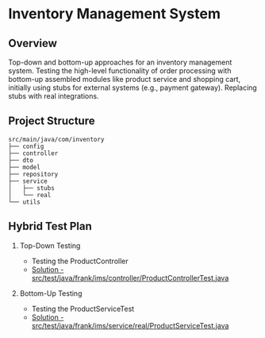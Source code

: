 # Inventory Management System

## Overview
Top-down and bottom-up approaches for an inventory management system. 
Testing the high-level functionality of order processing with bottom-up assembled modules like 
product service and shopping cart, initially using stubs for external systems (e.g., payment gateway). 
Replacing stubs with real integrations.


## Project Structure

```plaintext
src/main/java/com/inventory
├── config
├── controller
├── dto
├── model
├── repository
├── service
│   ├── stubs
│   └── real
└── utils
```

## Hybrid Test Plan
1. Top-Down Testing
   - Testing the ProductController
   - [Solution - src/test/java/frank/ims/controller/ProductControllerTest.java](src/test/java/frank/ims/controller/ProductControllerTest.java)

2. Bottom-Up Testing
   -  Testing the ProductServiceTest
   - [Solution - src/test/java/frank/ims/service/real/ProductServiceTest.java](src/test/java/frank/ims/service/real/ProductServiceTest.java)
